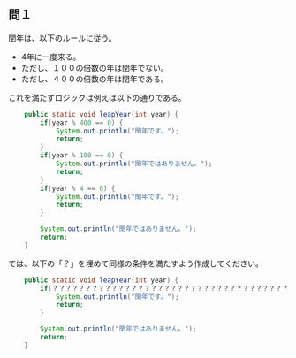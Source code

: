 ## 問１

閏年は、以下のルールに従う。
- 4年に一度来る。
- ただし、１００の倍数の年は閏年でない。
- ただし、４００の倍数の年は閏年である。

これを満たすロジックは例えば以下の通りである。
``` Java
    public static void leapYear(int year) {
        if(year % 400 == 0) {
            System.out.println("閏年です。");
            return;
        }
        if(year % 100 == 0) {
            System.out.println("閏年ではありません。");
            return;
        }
        if(year % 4 == 0) {
            System.out.println("閏年です。");
            return;
        }

        System.out.println("閏年ではありません。");
        return;
    }
```

では、以下の「？」を埋めて同様の条件を満たすよう作成してください。
``` Java
    public static void leapYear(int year) {
        if(？？？？？？？？？？？？？？？？？？？？？？？？？？？？？？？？？？？？？？？？？？？？) {
            System.out.println("閏年です。");
            return;
        }

        System.out.println("閏年ではありません。");
        return;
    }
```


